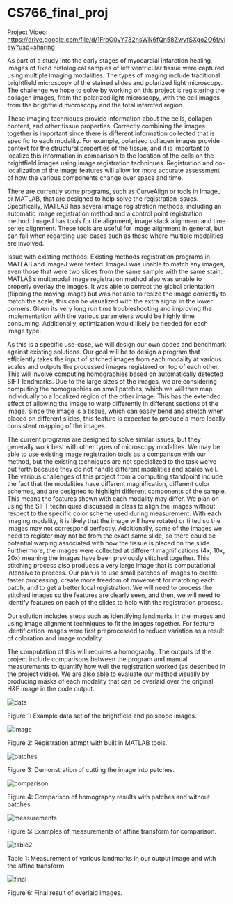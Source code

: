 # CS766_final_proj

Project Video: https://drive.google.com/file/d/1FroG0yY732nsWN6fQn58ZwvfSXgo2O6f/view?usp=sharing

As part of a study into the early stages of myocardial infarction healing, images of fixed histological samples of left ventricular tissue were captured using multiple imaging modalities. The types of imaging include traditional brightfield microscopy of the stained slides and polarized light microscopy. The challenge we hope to solve by working on this project is registering the collagen images, from the polarized light microscopy, with the cell images from the brightfield microscopy and the total infarcted region. 

These imaging techniques provide information about the cells, collagen content, and other tissue properties. Correctly combining the images together is important since there is different information collected that is specific to each modality. For example, polarized collagen images provide context for the structural properties of the tissue, and it is important to localize this information in comparison to the location of the cells on the brightfield images using image registration techniques. Registration and co-localization of the image features will allow for more accurate assessment of how the various components change over space and time.
 
There are currently some programs, such as CurveAlign or tools in ImageJ or MATLAB, that are designed to help solve the registration issues. Specifically, MATLAB has several image registration methods, including an automatic image registration method and a control point registration method. ImageJ has tools for tile alignment, image stack alignment and time series alignment. These tools are useful for image alignment in general, but can fail when regarding use-cases such as these where multiple modalities are involved. 

Issue with existing methods:
Existing methods registration programs in MATLAB and ImageJ were tested. ImageJ was unable to match any images, even those that were two slices from the same sample with the same stain. MATLAB’s multimodal image registration method also was unable to properly overlay the images. It was able to correct the global orientation (flipping the moving image) but was not able to resize the image correctly to match the scale, this can be visualized with the extra signal in the lower corners. Given its very long run time troubleshooting and improving the implementation with the various parameters would be highly time consuming. Additionally, optimization would likely be needed for each image type.

As this is a specific use-case, we will design our own codes and benchmark against existing solutions. Our goal will be to design a program that efficiently takes the input of stitched images from each modality at various scales and outputs the processed images registered on top of each other. This will involve computing homographies based on automatically detected SIFT landmarks. Due to the large sizes of the images, we are considering computing the homographies on small patches, which we will then map individually to a localized region of the other image. This has the extended effect of allowing the image to warp differently in different sections of the image. Since the image is a tissue, which can easily bend and stretch when placed on different slides, this feature is expected to produce a more locally consistent mapping of the images.

The current programs are designed to solve similar issues, but they generally work best with other types of microscopy modalites. We may be able to use existing image registration tools as a comparison with our method, but the existing techniques are not specialized to the task we’ve put forth because they do not handle different modalities and scales well. The various challenges of this project from a computing standpoint include the fact that the modalities have different magnification, different color schemes, and are designed to highlight different components of the sample. This means the features shown with each modality may differ. We plan on using the SIFT techniques discussed in class to align the images without respect to the specific color scheme used during measurement. With each imaging modality, it is likely that the image will have rotated or tilted so the images may not correspond perfectly. Additionally, some of the images we need to register may not be from the exact same slide, so there could be potential warping associated with how the tissue is placed on the slide. Furthermore, the images were collected at different magnifications (4x, 10x, 20x) meaning the images have been previously stitched together. This stitching process also produces a very large image that is computational intensive to process. Our plan is to use small patches of images to create faster processing, create more freedom of movement for matching each patch, and to get a better local registration. We will need to process the stitched images so the features are clearly seen, and then, we will need to identify features on each of the slides to help with the registration process. 

Our solution includes steps such as identifying landmarks in the images and using image alignment techniques to fit the images together. For feature identification images were first preprocessed to reduce variation as a result of coloration and image modality.

The computation of this will requires a homography. The outputs of the project include comparisons between the program and manual measurements to quantify how well the registration worked (as described in the project video). We are also able to evaluate our method visually by producing masks of each modality that can be overlaid over the original H&E image in the code output.



![data ](https://user-images.githubusercontent.com/111527077/236087773-1bc0d9da-3a44-412f-90d3-4b3af6c71e40.png)

Figure 1: Example data set of the brightfield and polscope images. 

![image](https://user-images.githubusercontent.com/111527077/236087301-f71dbdbb-6dba-476f-be36-0be329e0546a.png)

Figure 2: Registration attmpt with built in MATLAB tools. 

![patches](https://user-images.githubusercontent.com/111527077/236084728-e19129ec-49ee-4f92-bc92-0e0e4d9394d6.png)

Figure 3: Demonstration of cutting the image into patches. 

![comparison](https://user-images.githubusercontent.com/111527077/236084739-37e9a439-0829-46be-96ce-a29b4aab9278.png)

Figure 4: Comparison of homography results with patches and without patches.

![measurements](https://user-images.githubusercontent.com/111527077/236090580-482caace-e49d-4212-9c39-1893653bfa1d.png)

Figure 5: Examples of measurements of affine transform for comparison.

![table2](https://user-images.githubusercontent.com/111527077/236090647-f3911b5d-3807-4758-aa15-dc1086e141b8.png)

Table 1: Measurement of various landmarks in our output image and with the affine transform. 

![final](https://user-images.githubusercontent.com/111527077/236084742-686d6de9-4cb7-4ec8-b962-b3a62b5a1f76.png)

Figure 6: Final result of overlaid images.
